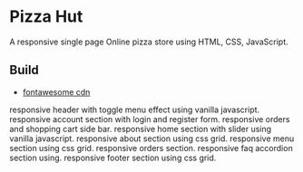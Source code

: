 # Pizza Hut

A responsive single page Online pizza store using HTML, CSS, JavaScript.

## Build

- [fontawesome cdn](https://cdnjs.com/libraries/font-awesome)

responsive header with toggle menu effect using vanilla javascript.
responsive account section with login and register form.
responsive orders and shopping cart side bar.
responsive home section with slider using vanilla javascript.
responsive about section using css grid.
responsive menu section using css grid.
responsive orders section.
responsive faq accordion section using.
responsive footer section using css grid.
